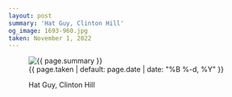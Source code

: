 ```yaml
---
layout: post
summary: 'Hat Guy, Clinton Hill'
og_image: 1693-960.jpg
taken: November 1, 2022
---
```


<figure class="post" data-src="{{ site.assets_url }}/{{ page.og_image }}">
<img alt="{{ page.summary }}" sizes="(min-width: 700px) 50vw, calc(100vw - 2rem)" src="{{ site.assets_url }}/1693-480.jpg" srcset="{{ site.assets_url }}/1693-240.jpg 240w, {{ site.assets_url }}/1693-480.jpg 480w, {{ site.assets_url }}/1693-720.jpg 720w, {{ site.assets_url }}/1693-960.jpg 960w"/>
<figcaption>
<time>{{ page.taken | default: page.date | date: "%B %-d, %Y" }}</time>
<p>Hat Guy, Clinton Hill</p>
</figcaption>
</figure>
